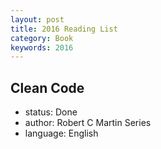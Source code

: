 ```yaml
---
layout: post
title: 2016 Reading List
category: Book
keywords: 2016
---
```


## Clean Code

- status: Done
- author: Robert C Martin Series
- language: English

